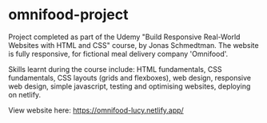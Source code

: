# omnifood-project
Project completed as part of the Udemy "Build Responsive Real-World Websites with HTML and CSS" course, by Jonas Schmedtman. The website is fully responsive, for fictional meal delivery company 'Omnifood'.

Skills learnt during the course include: HTML fundamentals, CSS fundamentals, CSS layouts (grids and flexboxes), web design,  responsive web design, simple javascript, testing and optimising websites, deploying on netlify.

View website here: https://omnifood-lucy.netlify.app/ 
